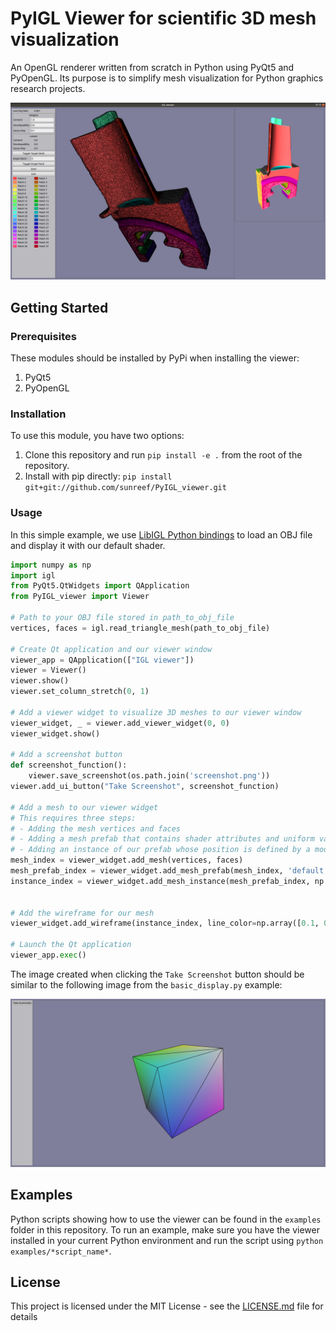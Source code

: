 # PyIGL Viewer for scientific 3D mesh visualization

An OpenGL renderer written from scratch in Python using PyQt5 and PyOpenGL.
Its purpose is to simplify mesh visualization for Python graphics research projects.

![Viewer screenshot](images/viewer_screenshot.png)

## Getting Started

### Prerequisites

These modules should be installed by PyPi when installing the viewer:
1. PyQt5
2. PyOpenGL

### Installation

To use this module, you have two options:

1. Clone this repository and run `pip install -e .` from the root of the repository.
2. Install with pip directly: `pip install git+git://github.com/sunreef/PyIGL_viewer.git`

### Usage

In this simple example, we use [LibIGL Python bindings](https://github.com/libigl/libigl-python-bindings) to load an OBJ file and display it with our default shader.

```python
import numpy as np
import igl
from PyQt5.QtWidgets import QApplication
from PyIGL_viewer import Viewer

# Path to your OBJ file stored in path_to_obj_file 
vertices, faces = igl.read_triangle_mesh(path_to_obj_file)

# Create Qt application and our viewer window
viewer_app = QApplication(["IGL viewer"])
viewer = Viewer()
viewer.show()
viewer.set_column_stretch(0, 1)

# Add a viewer widget to visualize 3D meshes to our viewer window
viewer_widget, _ = viewer.add_viewer_widget(0, 0)
viewer_widget.show()

# Add a screenshot button
def screenshot_function():
    viewer.save_screenshot(os.path.join('screenshot.png'))
viewer.add_ui_button("Take Screenshot", screenshot_function)

# Add a mesh to our viewer widget
# This requires three steps:
# - Adding the mesh vertices and faces
# - Adding a mesh prefab that contains shader attributes and uniform values
# - Adding an instance of our prefab whose position is defined by a model matrix
mesh_index = viewer_widget.add_mesh(vertices, faces)
mesh_prefab_index = viewer_widget.add_mesh_prefab(mesh_index, 'default')
instance_index = viewer_widget.add_mesh_instance(mesh_prefab_index, np.eye(4, dtype='f'))


# Add the wireframe for our mesh 
viewer_widget.add_wireframe(instance_index, line_color=np.array([0.1, 0.1, 0.1]))

# Launch the Qt application
viewer_app.exec()
```

The image created when clicking the `Take Screenshot` button should be similar to the following image from the `basic_display.py` example:

![Example screenshot](images/cube_screenshot.png)

## Examples

Python scripts showing how to use the viewer can be found in the `examples` folder in this repository.
To run an example, make sure you have the viewer installed in your current Python environment and run the script using `python examples/*script_name*`.

## License

This project is licensed under the MIT License - see the [LICENSE.md](LICENSE.md) file for details

